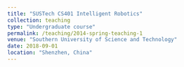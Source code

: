 ```yaml
---
title: "SUSTech CS401 Intelligent Robotics"
collection: teaching
type: "Undergraduate course"
permalink: /teaching/2014-spring-teaching-1
venue: "Southern University of Science and Technology"
date: 2018-09-01
location: "Shenzhen, China"
---
```


